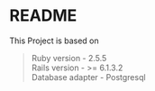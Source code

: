 # README

This Project is based on
> Ruby version - 2.5.5\
> Rails version - >= 6.1.3.2\
> Database adapter - Postgresql
